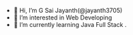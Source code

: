 - 👋 Hi, I’m G Sai Jayanth(@jayanth3705)
- 👀 I’m interested in Web Developing 
- 🌱 I’m currently learning Java Full Stack
.

<!---
jayanth3705/jayanth3705 is a ✨ special ✨ repository because its `README.md` (this file) appears on your GitHub profile.
You can click the Preview link to take a look at your changes.
--->
